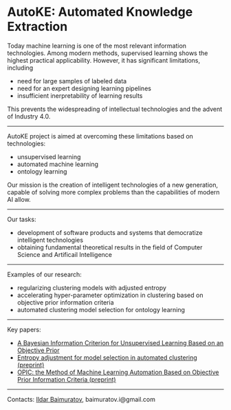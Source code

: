 <h1>AutoKE: Automated Knowledge Extraction</h1>

Today machine learning is one of the most relevant information technologies. Among modern methods, supervised learning shows the highest practical applicability. However, it has significant limitations, including</p>
<ul>
  <li>need for large samples of labeled data</li>
  <li>need for an expert designing learning pipelines</li>
  <li>insufficient inerpretability of learning results</li>
</ul>
This prevents the widespreading of intellectual technologies and the advent of Industry 4.0.
<hr>
  
<p>AutoKE project is aimed at overcoming these limitations based on technologies:</p>
<ul>
  <li>unsupervised learning</li>
  <li>automated machine learning</li>
  <li>ontology learning</li>
</ul>
Our mission is the creation of intelligent technologies of a new generation, capable of solving more complex problems than the capabilities of modern AI allow.
<hr>

<p>Our tasks:</p>
<ul>
  <li>development of software products and systems that democratize intelligent technologies</li>
  <li>obtaining fundamental theoretical results in the field of Computer Science and Artificail Intelligence</li>
</ul>
<hr>

<p>Examples of our research:</p>
<ul>
  <li>regularizing clustering models with adjusted entropy</li>
  <li>accelerating hyper-parameter optimization in clustering based on objective prior information criteria</li>
  <li>automated clustering model selection for ontology learning</li>
</ul>
<hr>

<p>Key papers:</p>
<ul>
  <li><a href="https://link.springer.com/chapter/10.1007/978-3-030-24289-3_52">A Bayesian Information Criterion for Unsupervised Learning Based on an Objective Prior</a></li>
  <li><a href="https://www.researchgate.net/publication/353442609_Entropy_adjustment_for_model_selection_in_automated_clustering">Entropy adjustment for model selection in automated clustering (preprint)</a></li>
  <li><a href="https://www.researchgate.net/publication/353442842_OPIC_the_Method_of_Machine_Learning_Automation_Based_on_Objective_Prior_Information_Criteria">OPIC: the Method of Machine Learning Automation Based on Objective Prior Information Criteria (preprint)</a></li>
</ul>
<hr>

<p>Contacts: <a href="https://scholar.google.com/citations?user=aG08GegAAAAJ&hl=en">Ildar Baimuratov</a>, baimuratov.i@gmail.com</p>
